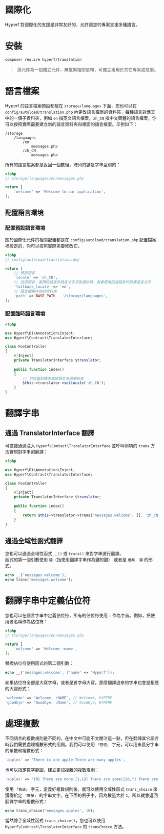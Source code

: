 # 國際化

Hyperf 對國際化的支援是非常友好的，允許讓您的專案支援多種語言。

# 安裝

```bash
composer require hyperf/translation
```

> 該元件為一個獨立元件，無框架相關依賴，可獨立複用於其它專案或框架。

# 語言檔案

Hyperf 的語言檔案預設都放在 `storage/languages` 下面，您也可以在 `config/autoload/translation.php` 內更改語言檔案的資料夾，每種語言對應其中的一個子資料夾，例如 `en` 指英文語言檔案，`zh_CN` 指中文簡體的語言檔案，你可以按照實際需要建立新的語言資料夾和裡面的語言檔案。示例如下：

```
/storage
    /languages
        /en
            messages.php
        /zh_CN
            messages.php
```

所有的語言檔案都是返回一個數組，陣列的鍵是字串型別的：

```php
<?php
// storage/languages/en/messages.php

return [
    'welcome' => 'Welcome to our application',
];
```

## 配置語言環境

### 配置預設語言環境

關於國際化元件的相關配置都是在 `config/autoload/translation.php` 配置檔案裡設定的，你可以按照實際需要修改它。

```php
<?php
// config/autoload/translation.php

return [
    // 預設語言
    'locale' => 'zh_CN',
    // 回退語言，當預設語言的語言文字沒有提供時，就會使用回退語言的對應語言文字
    'fallback_locale' => 'en',
    // 語言檔案存放的資料夾
    'path' => BASE_PATH . '/storage/languages',
];
```

### 配置臨時語言環境

```php
<?php

use Hyperf\Di\Annotation\Inject;
use Hyperf\Contract\TranslatorInterface;

class FooController
{
    #[Inject]
    private TranslatorInterface $translator;
    
    public function index()
    {
        // 只在當前請求或協程生命週期有效
        $this->translator->setLocale('zh_CN');
    }
}
```

# 翻譯字串

## 通過 TranslatorInterface 翻譯

可直接通過注入 `Hyperf\Contact\TranslatorInterface` 並呼叫例項的 `trans` 方法實現對字串的翻譯：

```php
<?php

use Hyperf\Di\Annotation\Inject;
use Hyperf\Contract\TranslatorInterface;

class FooController
{
    #[Inject]
    private TranslatorInterface $translator;
    
    public function index()
    {
        return $this->translator->trans('messages.welcome', [], 'zh_CN');
    }
}
```

## 通過全域性函式翻譯

您也可以通過全域性函式 `__()` 或 `trans()` 來對字串進行翻譯。   
函式的第一個引數使用 `鍵`（指使用翻譯字串作為鍵的鍵） 或者是 `檔案. 鍵` 的形式。

```php
echo __('messages.welcome');
echo trans('messages.welcome');
```

# 翻譯字串中定義佔位符

您也可以在語言字串中定義佔位符，所有的佔位符使用 `:` 作為字首。例如，把使用者名稱作為佔位符：

```php
<?php
// storage/languages/en/messages.php

return [
    'welcome' => 'Welcome :name',
];
```

替換佔位符使用函式的第二個引數：

```php
echo __('messages.welcome', ['name' => 'Hyperf']);
```

如果佔位符全部是大寫字母，或者是首字母大寫。那麼翻譯過來的字串也會是相應的大寫形式：

```php
'welcome' => 'Welcome, :NAME', // Welcome, HYPERF
'goodbye' => 'Goodbye, :Name', // Goodbye, HYPERF
```

# 處理複數

不同語言的複數規則是不同的，在中文中可能不太關注這一點，但在翻譯其它語言時我們需要處理複數形式的用詞。我們可以使用 `「管道」` 字元，可以用來區分字串的單數和複數形式：

```php
'apples' => 'There is one apple|There are many apples',
```

也可以指定數字範圍，建立更加複雜的複數規則：

```php
'apples' => '{0} There are none|[1,19] There are some|[20,*] There are many',
```

使用 `「管道」` 字元，定義好複數規則後，就可以使用全域性函式 `trans_choice` 來獲得給定 `「數量」` 的字串文字。在下面的例子中，因為數量大於  `1`，所以就會返回翻譯字串的複數形式：

```php
echo trans_choice('messages.apples', 10);
```

當然除了全域性函式 `trans_choice()`，您也可以使用 `Hyperf\Contract\TranslatorInterface` 的 `transChoice` 方法。
